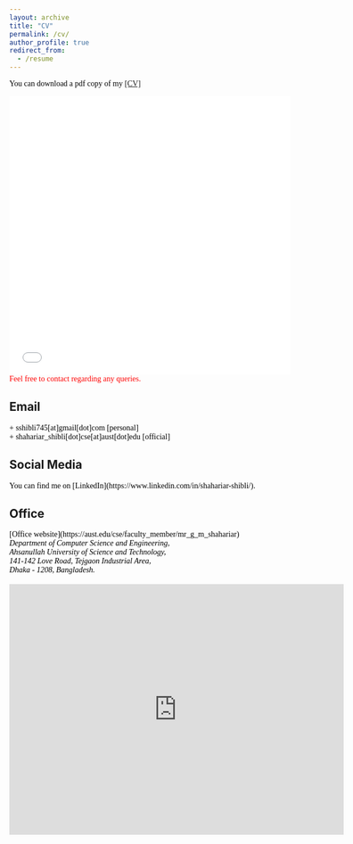 ```yaml
---
layout: archive
title: "CV"
permalink: /cv/
author_profile: true
redirect_from:
  - /resume
---
```

<span style="color:black; font-family:Georgia;">You can download a pdf copy of my <a href="../files/CV/CV-of-Shibli.pdf">[CV]</a></span>

<iframe src="/files/CV/CV-of-Shibli.pdf" width="100%" height="500" frameborder="no" border="0" marginwidth="0" marginheight="0"></iframe>

<br>
<span style="color:red; font-family:Georgia;">Feel free to contact regarding any queries.</span>

## Email
<span style="font-family:Trebuchet MS; color:black;">
+ sshibli745[at]gmail[dot]com [personal] <br/>
+ shahariar_shibli[dot]cse[at]aust[dot]edu [official]
</span>

## Social Media
<span style="color:black; font-family:Georgia;">
You can find me on [LinkedIn](https://www.linkedin.com/in/shahariar-shibli/).
</span>

## Office
<span style="color:black; font-family:Georgia;">
[Office website](https://aust.edu/cse/faculty_member/mr_g_m_shahariar)
<address>
Department of Computer Science and Engineering, <br/> 
Ahsanullah University of Science and Technology, <br/> 
141-142 Love Road, Tejgaon Industrial Area, <br/>
Dhaka - 1208, Bangladesh. 
</address> 
</span>
<br/>

<iframe src="https://www.google.com/maps/embed?pb=!1m14!1m8!1m3!1d3651.5510678078604!2d90.40456818240061!3d23.76338330222376!3m2!1i1024!2i768!4f13.1!3m3!1m2!1s0x3755c790e6cf50a9%3A0xcae56c17297f85f8!2sAhsanullah%20University%20of%20Science%20and%20Technology!5e0!3m2!1sen!2sbd!4v1682061216525!5m2!1sen!2sbd" width="600" height="450" style="border:0;" allowfullscreen="" loading="lazy" referrerpolicy="no-referrer-when-downgrade"></iframe>